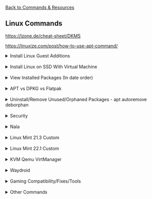 [Back to Commands & Resources](CommandsResources.md)

## Linux Commands
  https://lzone.de/cheat-sheet/DKMS

  https://linuxize.com/post/how-to-use-apt-command/

<details> 
  <summary>Install Linux Guest Additions</summary>
  <img src="Linux/guestadditions.png" alt="Zorin">

  - Device - Insert Guest Additions CD Image...
  - Go to disk and run:

        sudo ./VBoxLinuxAdditions.run
  - Give permissions to sharedfolder
  
        sudo adduser 'user' vboxsf
</details><br>
<details> 
        <summary>Install Linux on SSD With Virtual Machine</summary>
        <img src="Linux/Install Linux with VM/1.jpg" alt="1">
        <img src="Linux/Install Linux with VM/2.jpg" alt="2">
        <img src="Linux/Install Linux with VM/3.jpg" alt="3">
        <img src="Linux/Install Linux with VM/4.jpg" alt="4">
</details><br>

<details> 
  <summary>View Installed Packages (In date order)</summary>

  - ls -1t - get all dpkg.log* file names in chronological order
  - zcat -f - IF file is of gzip type then decompress it, ELSE just pass on the content.
  - tac - Reverse output of cat, line-by-line to makes sure we get the correct chronological order.
  - grep - Only check for installed or upgrade packages.
  - awk -F ':a' - Separate the architecture field from the package name
  - column -t - pretty print the columns separated by space
  - As shown above, it only works on ARM architecture and need slight modification for the architecture field separator 

        for x in $(ls -1t /var/log/dpkg.log*); do zcat -f $x |tac |grep -e " install " -e " upgrade "; done |awk -F ":a" '{print $1 " :a" $2}' |column -t
</details><br>





<details>
  <summary>APT vs DPKG vs Flatpak</summary>

  - APT Uses dpkg to Install Packages
  - APT Can Download Packages from remote repositories
  - APT is the native package manager on Debian-based systems. It installs files to your root file system (e.g. /usr/bin/pdflatex)
  - Dpkg Won't Install Dependencies
  - Dpkg Indexes Local Packages Only
  - Flatpak places configuration and data files in ~/.var, doesnt conform to XDG base directory specification
  - Flatpak isolates and sandboxes programs, a distribution-agnostic package format

        apt list --installed
        dpkg -l > apps.txt (sends to txt in home dir)
        apt-cache search <search term>
        apt-cache pkgnames <search_term>
</details><br>





<details>
  <summary>Uninstall/Remove Unused/Orphaned Packages - apt autoremove deborphan</summary>

        apt-get remove packagename

> will remove the binaries, but not the configuration or data files of the package packagename. It will also leave dependencies installed with it on installation time untouched.

        "apt-get purge packagename" or "apt-get remove --purge packagename"

> will remove about everything regarding the package packagename, but not the dependencies installed with it on installation. Both commands are equivalent. <br>
particularly useful when you want to 'start all over' with an application because you messed up the configuration. However, it does not remove configuration or data files residing in users home directories, usually in hidden folders there. There is no easy way to get those removed as well.

        apt-get autoremove

> removes orphaned packages, i.e. installed packages that used to be installed as an dependency, but aren't any longer. Use this after removing a package which had installed dependencies you're no longer interested in.

        "aptitude remove packagename" or "aptitude purge packagename" (likewise)

> will also attempt to remove other packages which were required by packagename on but are not required by any remaining packages. Note that aptitude only remembers dependency information for packages that it has installed.
</details><br>


<details> 
  <summary>Security</summary>

 - Forum - https://forums.linuxmint.com/viewtopic.php?t=390000

 - Blog - https://easylinuxtipsproject.blogspot.com/p/security.html?m=1

 - Titus - https://youtu.be/QxNsyrftJ8I?si=cCUl6SgggGp9S0xE

 - General - https://youtu.be/Sa0KqbpLye4?si=eXpyoeV8ZrQd-n5u
</details><br>


<details>
  <summary>Nala</summary>

        sudo nala fetch
        Mirrors you want to keep separated by spaces (1..16): 1 2 3
> fetch debian mirrors test for fast download
        
        sudo nala update
        sudo nala upgrade
> ^DO ABOVE FIRST fetch lastest package, install updates

        sudo nala install packagename
> install package

        sudo nala purge packagename
        sudo nala autoremove
>uninstall package, remove unused packages

        nala list --upgradable
> see from update if anything can be upgraded

        nala search packagename
> search package
</details><br>




<details> 
  <summary>Linux Mint 21.3 Custom</summary>

- Favorites: 
  - Extensions
  - Themes
  - Disks (gnome-disks)
  - Disk Usage Analyzer (baobab)
  - Update Manager
  - Firewall Configuration (gufw)
  - Timeshift
- Panel:
  - System monitor
  - Files
  - Firefox
  - Terminal
  - Software Manager
  - System Setting
  - Screenshot
  - Discord
  - VSCodium
- Extensions
  - Transparent Panels Reloaded (#181237/Opacity 70)
  - gTiles 1(3,1.5---1) 2(3,1.5---1,1) 3(1,1---1) 4(.3,3,.3,4.5,.3---.5,8,.5)
- Applets
  - Command Launcher
  - CinnVIIStarkMenu
  
        gnome-screenshot -w (screenshot current window)
        gnome-terminal -- waydroid first-launch (run waydroid on terminal)
- Keyboard > Shortcuts
  - Windows > Position > Move Window (Add)

        Shift + Ctrl + Alt + Z
  - Custom Shortcuts > gnome-screenshot-snip (Make)

        gnome-screenshot -a
        Shift + Ctrl + Alt + S

- Other
  - [Tela Icon](https://github.com/vinceliuice/Tela-icon-theme) [Guide](https://www.youtube.com/watch?v=oWRHumOldS8)
  - Commands:

        git clone https://github.com/vinceliuice/Tela-icon-theme.git
        sudo -s
        cd Tela-icon-theme/
        ./install.sh -d /usr/share/icons/

  - Terminal Color #181237/Preferences: Alt+Enter/No Menubar/Opacity/Palette:<br>
    [Option 1](https://coolors.co/22276e-a5a3d4-5b61ae-4b3e7f-e7e2f2-7e6ba2-2596be-d2d5ee)<br>
    [Option 2](https://coolors.co/7f8acd-7368a5-dbdbef-131a6a-cac7e9-6f75c3-37397f-efeaf5)
    [Accents (Raw)](https://coolors.co/293fc8-d1a993-efdae9-9c7db5-d0e0f7)
    [Primary (Raw)](https://coolors.co/4e3473-614ea0-2b38a0-8590d0-e8e6f3)
    [Accents (Firefox)](https://coolors.co/0020f0-c7deff-ffccf1-ff9c66-a333ff)
    [Primary (Firefox)](https://coolors.co/2f1f46-3b2f60-1a2361-394794-7367b6)
    [Accents (VSCode)](https://coolors.co/334eff-4760ff-85b8ff-c7deff-ffccf1-ff85de-ff9c66)
    [Primary (VSCode)](https://coolors.co/2f1f46-3b2f60-3f4ea2-2f40b1-8075bd-11152c-161f50-362e60)<br>

  - Firefox: Toolbar-Popup Color #5B61AE, Text #C7DEFF, Background-Search #1A2361, Tab Highlight #FFCCF1
  - Background 404 Clouds
  - ~/.config/gtk-3.0/[gtk.css](Linux/gtk.css) OR /usr/share/themes/404-Cloud-Mint-Y-Dark-Blue/gtk-3.0/[gtk.css](Linux/gtk.css)
  - Window Tiling - Drag to top maximizes
  - Sound - Sounds - Tiling and snapping windows (Off)
</details><br>

<details> 
  <summary>Linux Mint 22.1 Custom</summary>

- Favorites: 
  - System Setting
  - Extensions
  - Themes
  - Disks (gnome-disks)
  - Disk Usage Analyzer (baobab)
  - Update Manager
  - Firewall Configuration (gufw)
  - Timeshift
- Panel:
  - System monitor
  - Files
  - Zen
  - Terminal
  - Software Manager
  - Screenshot
  - Gimp
  - VSCodium
  - Steam
  - Bottles
  - Discord
- Other Apps
  - Nala
  - VLC
  - Mission Center
- Extensions
  - None

- Applets
  - Command Launcher
  
        gnome-screenshot -w (screenshot current window)
        gnome-terminal -- waydroid first-launch (run waydroid on terminal)
  - CinnVIIStarkMenu
  - Applets - Trash, Removable Drives, Favorites, Spacer, XApp Status Applet, Calendar, Corner bar
  
- Keyboard > Shortcuts
  - Windows > Position > Move Window (Add)

        CMD + Z
        Alt + Left Click (hold) - default actually
  - Custom Shortcuts > gnome-screenshot-snip (Make)

        gnome-screenshot -a
        Alt + Shift + S

- Other
  - [Tela Icon](https://github.com/vinceliuice/Tela-icon-theme) [Guide](https://www.youtube.com/watch?v=oWRHumOldS8)
  - Commands:

        git clone https://github.com/vinceliuice/Tela-icon-theme.git
        sudo -s
        cd Tela-icon-theme/
        ./install.sh -d /usr/share/icons/


  - Window Tiling - Drag to top maximizes
  - Sound - Sounds - Tiling and snapping windows (Off)
  - System settings > effects > (faster animation), [startup applications/preload] (optional)
  - Add application shortcuts (appimages) - Cinnamon Menu > right click > menu > open menu editor or (just right click menu icon > edit menu)
</details><br>



<details> 
  <summary>KVM Qemu VirtManager</summary>

[Install KVM Properly](https://www.youtube.com/watch?v=LHJhFW7_8EI)<br>
[Article](https://sysguides.com/install-kvm-on-linux)

</details><br>





<details> 
  <summary>Waydroid</summary>

[Waydroid Documentation](https://docs.waydro.id/usage/install-on-desktops)<br>
[Linux Mint Waydroid Setup](https://medium.com/@tony.j.miri/android-on-linux-mint-with-waydroid-setup-guide-ff0ca8eab22)<br>
[Waydroid Extras Script For Gaming](https://github.com/casualsnek/waydroid_script?tab=readme-ov-file)<br>
[Waydroid Resolution Change](https://docs.waydro.id/usage/waydroid-prop-options)<br>
[Waydroid Network Issues](https://docs.waydro.id/debugging/networking-issues)<br>

### Waydroid Install Commands

        sudo apt install curl ca-certificates -y
> curl certificates for safe connections to servers

        export DISTRO="jammy"
> version of Linux Mint - [jammy](https://www.linuxmint.com/download_all.php), create a persistent variable that holds our distro name

        sudo curl --proto '=https' --tlsv1.2 -Sf https://repo.waydro.id/waydroid.gpg --output /usr/share/keyrings/waydroid.gpg
> download a file on the internet in specified location in our local file system

        echo "deb [signed-by=/usr/share/keyrings/waydroid.gpg] https://repo.waydro.id/ $DISTRO main" | sudo tee /etc/apt/sources.list.d/waydroid.list
> add the new repository to our list of sources

        sudo apt update
> Update to use repository

        sudo apt install waydroid -y
> install waydroid

        sudo apt install weston
>install weston (optional) ONLY for distros that don't use wayland, <br> run weston then run waydroid

        waydroid first-launch
> launch waydroid (first time/afterwards too)

        waydroid show-full-ui
> launch waydroid

        waydroid session stop
> stop waydroid

<br><br>
### Waydroid Extras Script

    sudo apt install lzip
> required for script to run

    git clone https://github.com/casualsnek/waydroid_script
    cd waydroid_script
    python3 -m venv venv
    venv/bin/pip install -r requirements.txt
    sudo venv/bin/python3 main.py
> install/run script (~~gapps~~, libhoudini, magisk, smart dock)

<br><br>
### Granting full permission for apps data (HACK), combat against the apps permission issue on Android 11

    sudo waydroid shell
> run only when installing gacha game data (like arknights)

    chmod 777 -R /sdcard/Android
    chmod 777 -R /data/media/0/Android 
    chmod 777 -R /sdcard/Android/data
    chmod 777 -R /data/media/0/Android/obb 
    chmod 777 -R /mnt/*/*/*/*/Android/data
    chmod 777 -R /mnt/*/*/*/*/Android/obb
> permissions

<br><br>
### Waydroid Settings

> You can invert colors in Settings > Accessibility > Advanced/Color Inversion 

    waydroid prop set persist.waydroid.width 0-9999 (int)
    waydroid prop set persist.waydroid.height 0-9999 (int)
> Resolution

### Waydroid Network Requirements

    sudo ufw allow 53
    sudo ufw allow 67
    sudo ufw default allow FORWARD
    sudo systemctl restart ufw
> UFW/GUFW ports required for internet connection

    sudo ufw reset
    sudo ufw enable
    sudo ufw default reject
    sudo systemctl restart ufw
> ufw default
</details><br>


<details> 
  <summary>Gaming Compatibility/Fixes/Tools</summary>

Chris Titus Steam Games in Linux<br>
https://youtu.be/nRiUdVSeuFU?si=TunuhiYY77qRau-B<br>

Tools for Steam<br>
https://github.com/sonic2kk/steamtinkerlaunch<br>

Proton Tricks (Based on Wine Tricks)<br>
https://github.com/Matoking/protontricks<br>

Insurgency Error 
Game fails to start, 'GCC_7.0.0 not found', Ubuntu 22.04 <br>
https://steamcommunity.com/app/222880/discussions/3/3719440044266078799/ 

### Mangohud:
[Mangohud Video Guide](https://youtu.be/KSQrfWXHPDs?si=gR_LxBZxTbbpDYgV)<br>
FLATPAK XDG PORTAL FOR SYSTEM CONFIG

        sudo flatpak override --filesystem=xdg-config/MangoHud:ro

### Bottles:

Girls Frontline 2
```
wine-ge-proton8-26
dxvk-2.4.1
VKD3D disabled

Installed_Dependencies:
d3dx9
msls31
arial32
times32
courie32
d3dcompiler_43
d3dcompiler_47
mono
gecko

renderer: gl
```
Run STALKER: ANOMALY 1.5.1 on Linux <br>ge-proton7-43<br>
https://steamcommunity.com/sharedfiles/filedetails/?id=2945494581<br>
https://www.reddit.com/r/linux_gaming/comments/tbanq8/stalker_anomaly_on_linux/<br>
https://github.com/DravenusRex/stalker-gamma-linux-guide<br>
https://www.youtube.com/watch?v=XBkl3rhgH8c<br>
```
ge-proton7-43
dxvk-2.4.1
vkd3d-proton-2.14.1

Installed_Dependencies:
d3dx9
msls31
arial32
times32
courie32
d3dcompiler_43
d3dcompiler_47
mono
gecko
d3dx11

renderer: gl
```
</details><br>



<details>
  <summary>Other Commands</summary>
  
        gnome-screenshot -a
> Gnome Screenshot - Snipping

**Touchpad Acceleration (There is no constant sensitivity, accel is the only sens)**

        xinput list
> Look for your touchpad id in the output (e.g., "SynPS/2 Synaptics TouchPad)

        xinput list-props <id>
> Display properties for your touchpad's ID

        xinput set-prop <id> "libinput Accel Speed" <value>
> \<value\> ranges from -1 (min accel) to 1 (max accel)


</details><br>


